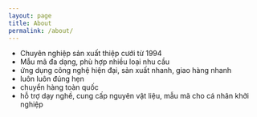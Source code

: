 ```yaml
---
layout: page
title: About
permalink: /about/
---
```


- Chuyên nghiệp sản xuất thiệp cưới từ 1994
- Mẫu mã đa dạng, phù hợp nhiều loại nhu cầu
- ứng dụng công nghệ hiện đại, sản xuất nhanh, giao hàng nhanh
- luôn luôn đúng hẹn
- chuyển hàng toàn quốc
- hỗ trợ dạy nghề, cung cấp nguyên vật liệu, mẫu mã cho cá nhân khởi nghiệp
